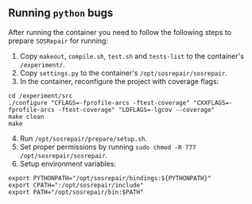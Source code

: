 ## Running `python` bugs

After running the container you need to follow the following
steps to prepare `SOSRepair` for running:

1. Copy `makeout`, `compile.sh`, `test.sh` and `tests-list` to
the container's `/experiment/`.
2. Copy `settings.py` to the container's `/opt/sosrepair/sosrepair`.
3. In the container, reconfigure the project with coverage flags:
```
cd /experiment/src
./configure "CFLAGS=-fprofile-arcs -ftest-coverage" "CXXFLAGS=-fprofile-arcs -ftest-coverage" "LDFLAGS=-lgcov --coverage"
make clean
make
```
4. Run `/opt/sosrepair/prepare/setup.sh`.
5. Set proper permissions by running `sudo chmod -R 777 /opt/sosrepair/sosrepair`.
6. Setup environment variables:
```
export PYTHONPATH="/opt/sosrepair/bindings:${PYTHONPATH}"
export CPATH=":/opt/sosrepair/include"
export PATH="/opt/sosrepair/bin:$PATH"
```
